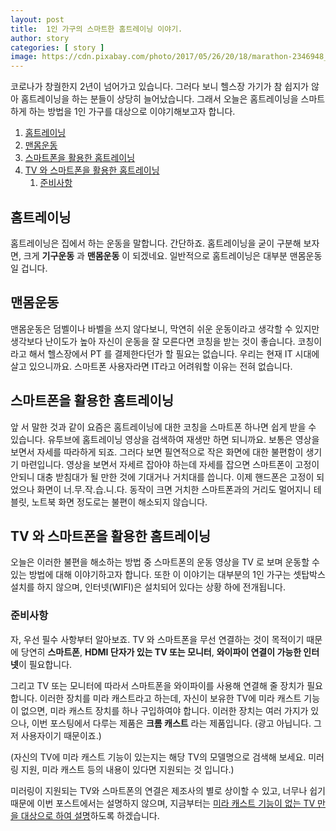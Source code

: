```yaml
---
layout: post
title:  1인 가구의 스마트한 홈트레이닝 이야기.
author: story
categories: [ story ]
image: https://cdn.pixabay.com/photo/2017/05/26/20/18/marathon-2346948_960_720.jpg
---
```


코로나가 창궐한지 2년이 넘어가고 있습니다. 그러다 보니 헬스장 가기가 참 쉽지가 않아 홈트레이닝을 하는 분들이 상당히 늘어났습니다. 그래서 오늘은 홈트레이닝을 스마트하게 하는 방법을 1인 가구를 대상으로 이야기해보고자 합니다.

1.  [홈트레이닝](#홈트레이닝)
2.  [맨몸운동](#맨몸운동)
3.  [스마트폰을 활용한 홈트레이닝](#스마트폰을-활용한-홈트레이닝)
4.  [TV 와 스마트폰을 활용한 홈트레이닝](#tv-와-스마트폰을-활용한-홈트레이닝)
    1.  [준비사항](#준비사항)

##  홈트레이닝

홈트레이닝은 집에서 하는 운동을 말합니다. 간단하죠. 홈트레이닝을 굳이 구분해 보자면, 크게 **기구운동** 과 **맨몸운동** 이 되겠네요. 일반적으로 홈트레이닝은 대부분 맨몸운동 일 겁니다.

##  맨몸운동

맨몸운동은 덤벨이나 바벨을 쓰지 않다보니, 막연히 쉬운 운동이라고 생각할 수 있지만 생각보다 난이도가 높아 자신이 운동을 잘 모른다면 코칭을 받는 것이 좋습니다. 코칭이라고 해서 헬스장에서 PT 를 결제한다던가 할 필요는 없습니다. 우리는 현재 IT 시대에 살고 있으니까요. 스마트폰 사용자라면 IT라고 어려워할 이유는 전혀 없습니다.

##  스마트폰을 활용한 홈트레이닝

앞 서 말한 것과 같이 요즘은 홈트레이닝에 대한 코칭을 스마트폰 하나면 쉽게 받을 수 있습니다. 유투브에 홈트레이닝 영상을 검색하여 재생만 하면 되니까요. 보통은 영상을 보면서 자세를 따라하게 되죠. 그러다 보면 필연적으로 작은 화면에 대한 불편함이 생기기 마련입니다. 영상을 보면서 자세르 잡아야 하는데 자세를 잡으면 스마트폰이 고정이 안되니 대충 받침대가 될 만한 것에 기대거나 거치대를 씁니다. 이제 핸드폰은 고정이 되었으나 화면이 너.무.작.습.니.다. 동작이 크면 거치한 스마트폰과의 거리도 멀어지니 테블릿, 노트북 화면 정도로는 불편이 해소되지 않습니다. 

##  TV 와 스마트폰을 활용한 홈트레이닝

오늘은 이러한 불편을 해소하는 방법 중 스마트폰의 운동 영상을 TV 로 보며 운동할 수 있는 방법에 대해 이야기하고자 합니다. 또한 이 이야기는 대부분의 1인 가구는 셋탑박스 설치를 하지 않으며, 인터넷(WIFI)은 설치되어 있다는 상황 하에 전개됩니다.

### 준비사항

자, 우선 필수 사항부터 알아보죠. TV 와 스마트폰을 무선 연결하는 것이 목적이기 때문에 당연히 **스마트폰**, **HDMI 단자가 있는 TV 또는 모니터**, **와이파이 연결이 가능한 인터넷**이 필요합니다.

그리고  TV 또는 모니터에 따라서 스마트폰을 와이파이를 사용해 연결해 줄 장치가 필요합니다. 이러한 장치를 미라 캐스트라고 하는데, 자신이 보유한 TV에 미라 캐스트 기능이 없으면, 미라 캐스트 장치를 하나 구입하여야 합니다. 이러한 장치는 여러 가지가 있으나, 이번 포스팅에서 다루는 제품은 **크롬 캐스트** 라는 제품입니다. (광고 아닙니다. 그저 사용자이기 때문이죠.)

(자신의 TV에 미라 캐스트 기능이 있는지는 해당 TV의 모델명으로 검색해 보세요. 미러링 지원, 미라 캐스트 등의 내용이 있다면 지원되는 것 입니다.)

미러링이 지원되는 TV와 스마트폰의 연결은 제조사의 별로 상이할 수 있고, 너무나 쉽기 때문에 이번 포스트에서는 설명하지 않으며, 지금부터는 <u>미라 캐스트 기능이 없는 TV 만을 대상으로 하여 설명</u>하도록 하겠습니다.









